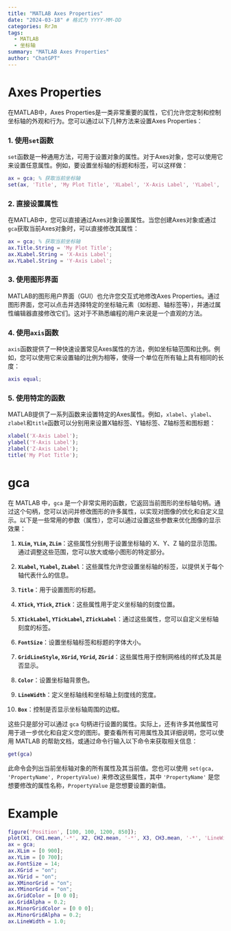```yaml
---
title: "MATLAB Axes Properties"
date: "2024-03-18" # 格式为 YYYY-MM-DD
categories: RrJm
tags:
  - MATLAB
  - 坐标轴
summary: "MATLAB Axes Properties"
author: "ChatGPT"
---
```


# Axes Properties

在MATLAB中，Axes Properties是一类非常重要的属性，它们允许您定制和控制坐标轴的外观和行为。您可以通过以下几种方法来设置Axes Properties：

### 1. 使用`set`函数

`set`函数是一种通用方法，可用于设置对象的属性。对于Axes对象，您可以使用它来设置任意属性。例如，要设置坐标轴的标题和标签，可以这样做：

```matlab
ax = gca; % 获取当前坐标轴
set(ax, 'Title', 'My Plot Title', 'XLabel', 'X-Axis Label', 'YLabel', 'Y-Axis Label');
```

### 2. 直接设置属性

在MATLAB中，您可以直接通过Axes对象设置属性。当您创建Axes对象或通过`gca`获取当前Axes对象时，可以直接修改其属性：

```matlab
ax = gca; % 获取当前坐标轴
ax.Title.String = 'My Plot Title';
ax.XLabel.String = 'X-Axis Label';
ax.YLabel.String = 'Y-Axis Label';
```

### 3. 使用图形界面

MATLAB的图形用户界面（GUI）也允许您交互式地修改Axes Properties。通过图形界面，您可以点击并选择特定的坐标轴元素（如标题、轴标签等），并通过属性编辑器直接修改它们。这对于不熟悉编程的用户来说是一个直观的方法。

### 4. 使用`axis`函数

`axis`函数提供了一种快速设置常见Axes属性的方法，例如坐标轴范围和比例。例如，您可以使用它来设置轴的比例为相等，使得一个单位在所有轴上具有相同的长度：

```matlab
axis equal;
```

### 5. 使用特定的函数

MATLAB提供了一系列函数来设置特定的Axes属性。例如，`xlabel`、`ylabel`、`zlabel`和`title`函数可以分别用来设置X轴标签、Y轴标签、Z轴标签和图标题：

```matlab
xlabel('X-Axis Label');
ylabel('Y-Axis Label');
zlabel('Z-Axis Label');
title('My Plot Title');
```



# gca
在 MATLAB 中，`gca` 是一个非常实用的函数，它返回当前图形的坐标轴句柄。通过这个句柄，您可以访问并修改图形的许多属性，以实现对图像的优化和自定义显示。以下是一些常用的参数（属性），您可以通过设置这些参数来优化图像的显示效果：

1. **`XLim`, `YLim`, `ZLim`**：这些属性分别用于设置坐标轴的 X、Y、Z 轴的显示范围。通过调整这些范围，您可以放大或缩小图形的特定部分。

2. **`XLabel`, `YLabel`, `ZLabel`**：这些属性允许您设置坐标轴的标签，以提供关于每个轴代表什么的信息。

3. **`Title`**：用于设置图形的标题。

4. **`XTick`, `YTick`, `ZTick`**：这些属性用于定义坐标轴的刻度位置。

5. **`XTickLabel`, `YTickLabel`, `ZTickLabel`**：通过这些属性，您可以自定义坐标轴刻度的标签。

6. **`FontSize`**：设置坐标轴标签和标题的字体大小。

7. **`GridLineStyle`, `XGrid`, `YGrid`, `ZGrid`**：这些属性用于控制网格线的样式及其是否显示。

8. **`Color`**：设置坐标轴背景色。

9. **`LineWidth`**：定义坐标轴线和坐标轴上刻度线的宽度。

10. **`Box`**：控制是否显示坐标轴周围的边框。

这些只是部分可以通过 `gca` 句柄进行设置的属性。实际上，还有许多其他属性可用于进一步优化和自定义您的图形。要查看所有可用属性及其详细说明，您可以使用 MATLAB 的帮助文档，或通过命令行输入以下命令来获取相关信息：

```matlab
get(gca)
```

此命令会列出当前坐标轴对象的所有属性及其当前值。您也可以使用 `set(gca, 'PropertyName', PropertyValue)` 来修改这些属性，其中 `'PropertyName'` 是您想要修改的属性名称，`PropertyValue` 是您想要设置的新值。



# Example

``` matlab
figure('Position', [100, 100, 1200, 850]);
plot(X1, CH1.mean,'-*', X2, CH2.mean, '-*', X3, CH3.mean, '-*', 'LineWidth',1.1);
ax = gca;
ax.XLim = [0 900];
ax.YLim = [0 700];
ax.FontSize = 14;
ax.XGrid = "on";
ax.YGrid = "on";
ax.XMinorGrid = "on";
ax.YMinorGrid = "on";
ax.GridColor = [0 0 0];
ax.GridAlpha = 0.2;
ax.MinorGridColor = [0 0 0];
ax.MinorGridAlpha = 0.2;
ax.LineWidth = 1.0;
```